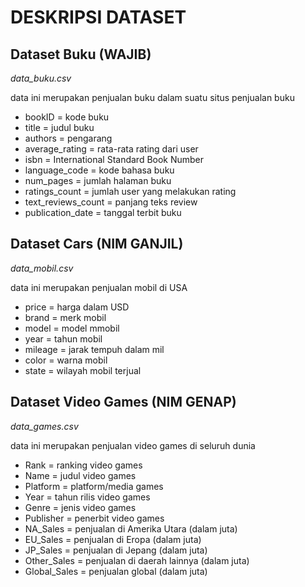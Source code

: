 # DESKRIPSI DATASET

## Dataset Buku (WAJIB)
*data_buku.csv*

data ini merupakan penjualan buku dalam suatu situs penjualan buku

* bookID = kode buku
* title = judul buku
* authors = pengarang
* average_rating = rata-rata rating dari user
* isbn = International Standard Book Number
* language_code = kode bahasa buku
* num_pages = jumlah halaman buku
* ratings_count = jumlah user yang melakukan rating
* text_reviews_count = panjang teks review
* publication_date = tanggal terbit buku




## Dataset Cars (NIM GANJIL)

*data_mobil.csv*

data ini merupakan penjualan mobil di USA

* price = harga dalam USD
* brand = merk mobil
* model = model mmobil
* year = tahun mobil
* mileage = jarak tempuh dalam mil
* color = warna mobil
* state = wilayah mobil terjual

## Dataset Video Games (NIM GENAP)

*data_games.csv*

data ini merupakan penjualan video games di seluruh dunia

* Rank = ranking video games
* Name = judul video games
* Platform = platform/media games
* Year = tahun rilis video games
* Genre = jenis video games
* Publisher = penerbit video games
* NA_Sales = penjualan di Amerika Utara (dalam juta)
* EU_Sales = penjualan di Eropa (dalam juta)
* JP_Sales = penjualan di Jepang (dalam juta)
* Other_Sales = penjualan di daerah lainnya (dalam juta)
* Global_Sales = penjualan global (dalam juta)